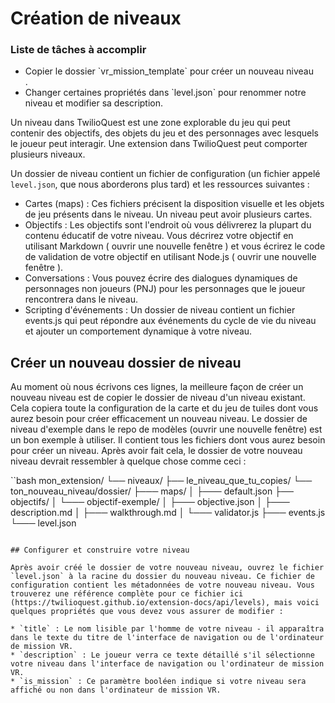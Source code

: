 # Création de niveaux

<div class="aside">
<h3>Liste de tâches à accomplir</h3>
<ul>
  <li>Copier le dossier `vr_mission_template` pour créer un nouveau niveau</li>.
  <li>Changer certaines propriétés dans `level.json` pour renommer notre niveau et modifier sa description.</li>
</ul>
</div>

Un niveau dans TwilioQuest est une zone explorable du jeu qui peut contenir des objectifs, des objets du jeu et des personnages avec lesquels le joueur peut interagir. Une extension dans TwilioQuest peut comporter plusieurs niveaux.

Un dossier de niveau contient un fichier de configuration (un fichier appelé `level.json`, que nous aborderons plus tard) et les ressources suivantes :

* Cartes (maps) : Ces fichiers précisent la disposition visuelle et les objets de jeu présents dans le niveau. Un niveau peut avoir plusieurs cartes.
* Objectifs : Les objectifs sont l'endroit où vous délivrerez la plupart du contenu éducatif de votre niveau. Vous décrirez votre objectif en utilisant Markdown ( ouvrir une nouvelle fenêtre ) et vous écrirez le code de validation de votre objectif en utilisant Node.js ( ouvrir une nouvelle fenêtre ).
* Conversations : Vous pouvez écrire des dialogues dynamiques de personnages non joueurs (PNJ) pour les personnages que le joueur rencontrera dans le niveau.
* Scripting d'événements : Un dossier de niveau contient un fichier events.js qui peut répondre aux événements du cycle de vie du niveau et ajouter un comportement dynamique à votre niveau.

## Créer un nouveau dossier de niveau

Au moment où nous écrivons ces lignes, la meilleure façon de créer un nouveau niveau est de copier le dossier de niveau d'un niveau existant. Cela copiera toute la configuration de la carte et du jeu de tuiles dont vous aurez besoin pour créer efficacement un nouveau niveau. Le dossier de niveau d'exemple dans le repo de modèles (ouvrir une nouvelle fenêtre) est un bon exemple à utiliser. Il contient tous les fichiers dont vous aurez besoin pour créer un niveau. Après avoir fait cela, le dossier de votre nouveau niveau devrait ressembler à quelque chose comme ceci :

``bash
mon_extension/
└── niveaux/
    ├── le_niveau_que_tu_copies/
    └── ton_nouveau_niveau/dossier/
        ├─── maps/
        │ ├─── default.json
        ├── objectifs/
        │ └─── objectif-exemple/
        │ ├─── objective.json
        │ ├─── description.md
        │ ├─── walkthrough.md
        │ └─── validator.js
        ├─── events.js
        └─── level.json
```

## Configurer et construire votre niveau

Après avoir créé le dossier de votre nouveau niveau, ouvrez le fichier `level.json` à la racine du dossier du nouveau niveau. Ce fichier de configuration contient les métadonnées de votre nouveau niveau. Vous trouverez une référence complète pour ce fichier ici (https://twilioquest.github.io/extension-docs/api/levels), mais voici quelques propriétés que vous devez vous assurer de modifier :

* `title` : Le nom lisible par l'homme de votre niveau - il apparaîtra dans le texte du titre de l'interface de navigation ou de l'ordinateur de mission VR.
* `description` : Le joueur verra ce texte détaillé s'il sélectionne votre niveau dans l'interface de navigation ou l'ordinateur de mission VR.
* `is_mission` : Ce paramètre booléen indique si votre niveau sera affiché ou non dans l'ordinateur de mission VR.